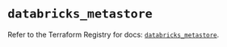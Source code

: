 # `databricks_metastore`

Refer to the Terraform Registry for docs: [`databricks_metastore`](https://registry.terraform.io/providers/databricks/databricks/1.45.0/docs/resources/metastore).
